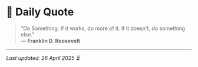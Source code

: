 # 📜 Daily Quote

> "Do Something. If it works, do more of it. If it doesn't, do something else."  
> — **Franklin D. Roosevelt**

---

_Last updated: 26 April 2025 ⏳_
